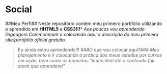 # Social
##Meu Perfl##
Neste repositório contém meu primeiro portifólio utilizando o aprendido em **HHTML5** e **CSS3!!!***
*Aos poucos vou aprendendo lingaagem Commonmark e colocando aqui a descrição do meu primeiro site/portifólio oficial gratuito.*
> Eu ainda estou aprendendo!!!
###O que vou colocar aqui?###
*Meu planejamento é ir colocando a prática dos meus estudos por cursos em ação, bem como os primeiros "index.html até o conteudo full stack que aprenderei"*
